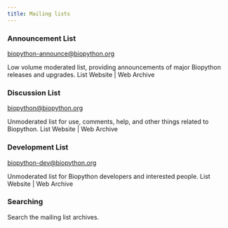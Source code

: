 ```yaml
---
title: Mailing lists
---
```


### Announcement List

<biopython-announce@biopython.org>

Low volume moderated list, providing announcements of major Biopython
releases and upgrades. List Website | Web Archive

### Discussion List

biopython@biopython.org

Unmoderated list for use, comments, help, and other things related to
Biopython. List Website | Web Archive

### Development List

biopython-dev@biopython.org

Unmoderated list for Biopython developers and interested people. List
Website | Web Archive

### Searching

Search the mailing list archives.
